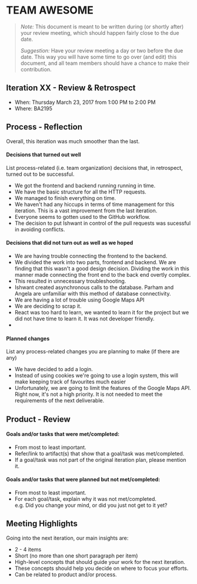 # TEAM AWESOME

 > _Note:_ This document is meant to be written during (or shortly after) your review meeting, which should happen fairly close to the due date.      
 >      
 > _Suggestion:_ Have your review meeting a day or two before the due date. This way you will have some time to go over (and edit) this document, and all team members should have a chance to make their contribution.


## Iteration XX - Review & Retrospect

 * When: Thursday March 23, 2017 from 1:00 PM to 2:00 PM
 * Where: BA2195

## Process - Reflection

Overall, this iteration was much smoother than the last. 

#### Decisions that turned out well

List process-related (i.e. team organization) decisions that, in retrospect, turned out to be successful.

 * We got the frontend and backend running running in time.
 * We have the basic structure for all the HTTP requests.
 * We managed to finish everything on time. 
 * We haven't had any hiccups in terms of time management for this iteration. 
 This is a vast improvement from the last iteration.
 * Everyone seems to gotten used to the GitHub workflow.
 * The decision to put Ishwant in control of the pull requests was sucessful in avoiding conflicts.


#### Decisions that did not turn out as well as we hoped

 * We are having trouble connecting the frontend to the backend.
 * We divided the work into two parts, frontend and backend. We are finding that this wasn't a good design decision.
 Dividing the work in this manner made connecting the front end to the back end overtly complex.
 * This resulted in unnecessary troubleshooting.
 * Ishwant created asynchronous calls to the database. Parham and Angela are unfamiliar with this method of 
 database connectivity.
 * We are having a lot of trouble using Google Maps API
 * We are deciding to scrap it.
 * React was too hard to learn, we wanted to learn it for the project but we did not have time to learn it.
 It was not developer friendly.
 * 


#### Planned changes

List any process-related changes you are planning to make (if there are any)

 * We have decided to add a login.
 * Instead of using cookies we're going to use a login system, this will 
 make keeping track of favourites much easier
 * Unfortunately, we are going to limit the features of the Google Maps API.
 Right now, it's not a high priority. It is not needed to meet the requirements of the 
 next deliverable.



## Product - Review

#### Goals and/or tasks that were met/completed:

 * From most to least important.
 * Refer/link to artifact(s) that show that a goal/task was met/completed.
 * If a goal/task was not part of the original iteration plan, please mention it.

#### Goals and/or tasks that were planned but not met/completed:

 * From most to least important.
 * For each goal/task, explain why it was not met/completed.      
   e.g. Did you change your mind, or did you just not get to it yet?

## Meeting Highlights

Going into the next iteration, our main insights are:

 * 2 - 4 items
 * Short (no more than one short paragraph per item)
 * High-level concepts that should guide your work for the next iteration.
 * These concepts should help you decide on where to focus your efforts.
 * Can be related to product and/or process.